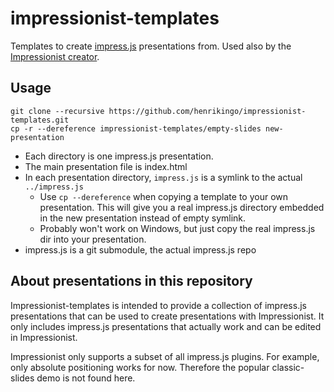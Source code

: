 # impressionist-templates
Templates to create [impress.js](https://github.com/henrikingo/impress.js) presentations from.
Used also by the [Impressionist creator](https://github.com/henrikingo/impressionist).

## Usage

    git clone --recursive https://github.com/henrikingo/impressionist-templates.git
    cp -r --dereference impressionist-templates/empty-slides new-presentation

* Each directory is one impress.js presentation.
* The main presentation file is index.html
* In each presentation directory, `impress.js` is a symlink to the actual `../impress.js`
  * Use `cp --dereference` when copying a template to your own presentation. This will give you a real impress.js directory embedded in the new presentation instead of empty symlink.
  * Probably won't work on Windows, but just copy the real impress.js dir into your presentation.
* impress.js is a git submodule, the actual impress.js repo

## About presentations in this repository

Impressionist-templates is intended to provide a collection of impress.js presentations that
can be used to create presentations with Impressionist. It only includes impress.js presentations
that actually work and can be edited in Impressionist.

Impressionist only supports a subset of all impress.js plugins. For example, only absolute
positioning works for now. Therefore the popular classic-slides demo is not found here.
